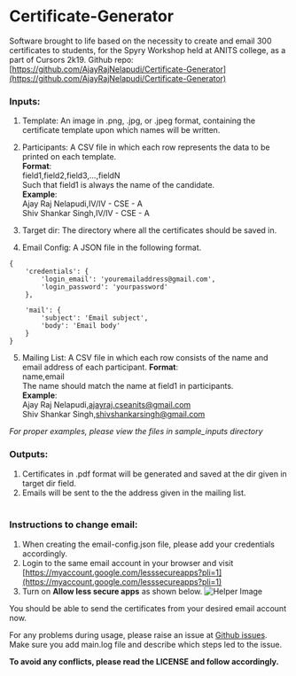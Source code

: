 # Certificate-Generator
Software brought to life based on the necessity to create and email 300 certificates to students, for the Spyry Workshop held at ANITS college, as a part of Cursors 2k19.
Github repo: [https://github.com/AjayRajNelapudi/Certificate-Generator](https://github.com/AjayRajNelapudi/Certificate-Generator)

### Inputs:
1. Template: An image in .png, .jpg, or .jpeg format, containing the certificate template upon which names will be written.
2. Participants: A CSV file in which each row represents the data to be printed on each template.  
**Format**:<br>
field1,field2,field3,...,fieldN<br>
Such that field1 is always the name of the candidate.  
**Example**:<br>
Ajay Raj Nelapudi,IV/IV - CSE - A<br>
Shiv Shankar Singh,IV/IV - CSE - A

3. Target dir: The directory where all the certificates should be saved in.
4. Email Config: A JSON file in the following format.
```
{
    'credentials': {
        'login_email': 'youremailaddress@gmail.com',
        'login_password': 'yourpassword'
    },

    'mail': {
        'subject': 'Email subject',
        'body': 'Email body'
    }
}
```
5. Mailing List: A CSV file in which each row consists of the name and email address of each participant.
**Format**:<br>
name,email<br>
The name should match the name at field1 in participants.  
**Example**:<br>
Ajay Raj Nelapudi,ajayraj.cseanits@gmail.com<br>
Shiv Shankar Singh,shivshankarsingh@gmail.com<br>

_For proper examples, please view the files in sample_inputs directory_

### Outputs:
1. Certificates in .pdf format will be generated and saved at the dir given in target dir field.<br>
2. Emails will be sent to the the address given in the mailing list.<br><br>

### Instructions to change email:
1. When creating the email-config.json file, please add your credentials accordingly.
2. Login to the same email account in your browser and visit [https://myaccount.google.com/lesssecureapps?pli=1](https://myaccount.google.com/lesssecureapps?pli=1)
3. Turn on **Allow less secure apps** as shown below.
![Helper Image](https://content.screencast.com/users/ajayraj_anits/folders/Jing/media/3a863393-3b2d-4fed-b563-fc8c9c5c517a/00000402.png)

You should be able to send the certificates from your desired email account now.

For any problems during usage, please raise an issue at [Github issues](https://github.com/AjayRajNelapudi/Certificate-Generator/issues).<br>
Make sure you add main.log file and describe which steps led to the issue.


**To avoid any conflicts, please read the LICENSE and follow accordingly.**
